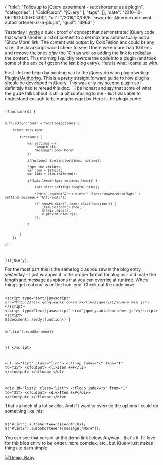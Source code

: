 {
	"title": "Followup to jQuery experiment - autoshortener as a plugin",
	"categories": [
		"ColdFusion",
		"jQuery"
	],
	"tags": [],
	"date": "2010-10-06T10:10:00+06:00",
	"url": "/2010/10/06/Followup-to-jQuery-experiment-autoshortener-as-a-plugin",
	"guid": "3963"
}

Yesterday I <a href="http://www.raymondcamden.com/index.cfm/2010/10/5/Simple-jQuery-experiment--automatically-shortening-a-long-list">wrote</a> a quick proof of concept that demonstrated jQuery code that would shorten a list of content to a set max and automatically add a 'Show More' link. The content was output by ColdFusion and could be any size. The JavaScript would check to see if there were more than 10 items and remove the ones <i>after</i> the 10th as well as adding the link to redisplay the content. This morning I quickly rewrote the code into a plugin (and took some of the advice I got on the last blog entry). Here is what I came up with.

<p/>
<!--more-->
First - let me begin by pointing you to the jQuery docs on plugin writing: <a href="http://docs.jquery.com/Plugins/Authoring">Plugins/Authoring</a>. This is a pretty straight forward guide to how plugins should be developed in jQuery. This was only my second plugin so I definitely had to reread this doc. I'll be honest and say that some of what the guide talks about is still a bit confusing to me - but I was able to understand enough to <strike>be dangerous</strike>get by. Here is the plugin code:

</p>

<code>
(function($) { 

	$.fn.autoShortener = function(options) {

		return this.each(
		
			function() {

				var settings = {
					"length":10,
					"message":"Show More"
				};
				
				if(options) $.extend(settings, options);
				
				//get the children
				var item = $(this);
				var kids = item.children();

				if(kids.length &gt; settings.length) {

					kids.slice(settings.length).hide();
					
					$(this).append("&lt;a href='' class='showMoreLink'&gt;" + settings.message + "&lt;/a&gt;");
					
					$(".showMoreLink", item).click(function(e) {
						item.children().show()
						$(this).hide();
						e.preventDefault();
					});

				}
				

			}
		);

	};

})(jQuery);
</code>

<p/>

For the most part this is the same logic as you saw in the blog entry yesterday - I just wrapped it in the proper format for plugins. I did make the length and message as options that you can override at runtime. Where things get real cool is on the front end. Check out the code now:

<p/>

<code>
&lt;script type="text/javascript" src="http://ajax.googleapis.com/ajax/libs/jquery/1/jquery.min.js"&gt;&lt;/script&gt;
&lt;script type="text/javascript" src="jquery.autoshortener.js"&gt;&lt;/script&gt;
&lt;script&gt;
$(document).ready(function() {

	$(".list").autoShortener();
	
})
&lt;/script&gt;


&lt;ul id="list" class="list"&gt;
&lt;cfloop index="x" from="1" to="25"&gt;
	&lt;cfoutput&gt;
		&lt;li&gt;Item #x#&lt;/li&gt;
	&lt;/cfoutput&gt;
&lt;/cfloop&gt;
&lt;/ul&gt;

&lt;div id="list2" class="list"&gt;
&lt;cfloop index="x" from="1" to="25"&gt;
	&lt;cfoutput&gt;
		&lt;div&gt;Item #x#&lt;/div&gt;
	&lt;/cfoutput&gt;
&lt;/cfloop&gt;
&lt;/div&gt;
</code>

<p/>

That's a heck of a lot smaller. And if I want to override the options I could do something like this:

<p/>

<code>
$("#list").autoShortener({length:8});
$("#list2").autoShortener({message:"More"});
</code>

<p/>

You can see that version at the demo link below. Anyway - that's it. I'd love for this blog entry to be longer, more complex, etc., but jQuery just makes things to darn simple.

<p/>

<a href="http://www.coldfusionjedi.com/demos/oct62010/test3.cfm"><img src="https://static.raymondcamden.com/images/cfjedi/icon_128.png" title="Demo, Baby" border="0"></a>